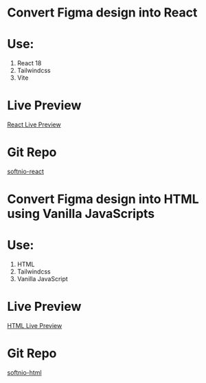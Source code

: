 # Convert Figma design into React

# Use:
1. React 18
2. Tailwindcss
3. Vite

# Live Preview
[React Live Preview](https://softnio-react.netlify.app/)

# Git Repo
[softnio-react](https://github.com/aminulidev/softnio-react)


# Convert Figma design into HTML using Vanilla JavaScripts

# Use:
1. HTML
2. Tailwindcss
3. Vanilla JavaScript

# Live Preview
[HTML Live Preview](https://aminulidev.github.io/softnio-html/src/)

# Git Repo
[softnio-html](https://github.com/aminulidev/softnio-html)

